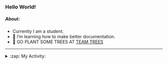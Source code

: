 ### Hello World!

##### About:
- Currently I am a student.
- 🌱 I’m learning how to make better documentation.
- 🌱 GO PLANT SOME TREES AT [TEAM TREES](https://teamtrees.org/)

---
<details>
  <summary>:zap: My Activity:</summary>
  
<!--START_SECTION:waka-->
![Code Time](http://img.shields.io/badge/Code%20Time-1%2C159%20hrs%2016%20mins-blue)

**I'm a Night 🦉** 

```text
🌞 Morning                1751 commits        ██░░░░░░░░░░░░░░░░░░░░░░░   09.86 % 
🌆 Daytime                6114 commits        █████████░░░░░░░░░░░░░░░░   34.44 % 
🌃 Evening                5055 commits        ███████░░░░░░░░░░░░░░░░░░   28.48 % 
🌙 Night                  4831 commits        ███████░░░░░░░░░░░░░░░░░░   27.22 % 
```
📅 **I'm Most Productive on Wednesday** 

```text
Monday                   2554 commits        ████░░░░░░░░░░░░░░░░░░░░░   14.39 % 
Tuesday                  2399 commits        ███░░░░░░░░░░░░░░░░░░░░░░   13.51 % 
Wednesday                4137 commits        ██████░░░░░░░░░░░░░░░░░░░   23.31 % 
Thursday                 2248 commits        ███░░░░░░░░░░░░░░░░░░░░░░   12.66 % 
Friday                   1812 commits        ███░░░░░░░░░░░░░░░░░░░░░░   10.21 % 
Saturday                 1567 commits        ██░░░░░░░░░░░░░░░░░░░░░░░   08.83 % 
Sunday                   3034 commits        ████░░░░░░░░░░░░░░░░░░░░░   17.09 % 
```


📊 **This Week I Spent My Time On** 

```text
🔥 Editors: 
VS Code                  2 hrs 38 mins       ████████████████░░░░░░░░░   63.89 % 
IntelliJ                 1 hr 29 mins        █████████░░░░░░░░░░░░░░░░   36.11 % 

🐱‍💻 Projects: 
praise                   2 hrs 37 mins       ████████████████░░░░░░░░░   63.33 % 
intro                    1 hr 29 mins        █████████░░░░░░░░░░░░░░░░   36.11 % 
CSF31                    1 min               ░░░░░░░░░░░░░░░░░░░░░░░░░   00.49 % 
giveth-dapps-v2          0 secs              ░░░░░░░░░░░░░░░░░░░░░░░░░   00.07 % 
```


 Last Updated on 14/08/2023 11:10:07 UTC
<!--END_SECTION:waka-->
</details>
